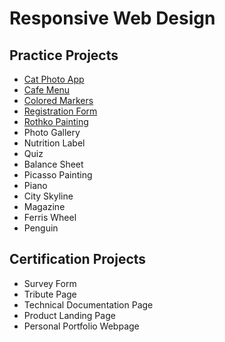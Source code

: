 # Responsive Web Design
## Practice Projects
- [Cat Photo App](https://github.com/karan-cheema/FreeCodeCamp.org/tree/main/Responsive%20Web%20Design/CatPhotoApp)
- [Cafe Menu](https://github.com/karan-cheema/FreeCodeCamp.org/tree/main/Responsive%20Web%20Design/Cafe%20Menu)
- [Colored Markers](https://github.com/karan-cheema/FreeCodeCamp.org/tree/main/Responsive%20Web%20Design/Colored%20Markers)
- [Registration Form](https://github.com/karan-cheema/FreeCodeCamp.org/tree/main/Responsive%20Web%20Design/Registration%20Form)
- [Rothko Painting]()
- Photo Gallery
- Nutrition Label
- Quiz
- Balance Sheet
- Picasso Painting
- Piano
- City Skyline
- Magazine
- Ferris Wheel
- Penguin

## Certification Projects
- Survey Form
- Tribute Page
- Technical Documentation Page
- Product Landing Page
- Personal Portfolio Webpage
